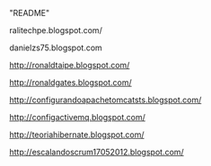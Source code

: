 "README"

ralitechpe.blogspot.com/

danielzs75.blogspot.com

http://ronaldtaipe.blogspot.com/

http://ronaldgates.blogspot.com/

http://configurandoapachetomcatsts.blogspot.com/

http://configactivemq.blogspot.com/

http://teoriahibernate.blogspot.com/

http://escalandoscrum17052012.blogspot.com/